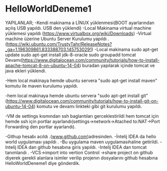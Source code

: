 # HelloWorldDeneme1
YAPILANLAR;
  -Kendi makinama a LİNUX yüklenmesi(BOOT ayarlarından açılış USB yapıldı. USB den yüklendi)
  -Local Makinama virtual machine yüklemesi yapıldı (https://www.virtualbox.org/wiki/Downloads)
  -Virtual machine üzerine Ubuntu Server Kurulumu yapıldı .(https://wiki.ubuntu.com/TrustyTahr/ReleaseNotes?_ga=1.196309861.833388703.1457530291)
  -Local makinama 
     sudo apt-get update
     sudo apt-get install jdk-8-oracle
     sudo groupadd tomcat
     Devamı(https://www.digitalocean.com/community/tutorials/how-to-install-apache-tomcat-8-on-ubuntu-14-04)
     buradan yapılarak içinde tomcat ve java ekleri yüklendi.
     
  -Hem local makinaya hemde ubuntu servera 
    "sudo apt-get install maven"
    komutu ile maven kurulumu yapıldı.
    
  -hem local makinaya hemde ubuntu servera
   "sudo apt-get install git"(https://www.digitalocean.com/community/tutorials/how-to-install-git-on-ubuntu-14-04)
   komutu ve devamı linkteki gibi git kurulumu yapıldı.
   
   -VM de settings kısmından ssh baglantıları gerceklestirildi hem tomcat için hemde ssh için portlar ayarlandı(settings->network->Atached to:NAT->Port Forwarding den portlar ayarlandı).
   
   -Githup hesabı acıldı .(www.github.com)adresinden.
   -İntelij IDEA da hello world uygulaması yapıldı .
   -Bu uygulama maven uygulamasıhaline getirildi.
   -Intelij IDEA dan github hesabına giris yapıldı.
   -Intelij IDEA dan tomcat tanımlandı .
   -VCS->import into vertion Control ->share project on github diyerek gerekli alanlara isimler verilip projenın dosyalarını github hesabına HelloWorldDeneme1 diye gönderdik.
   
